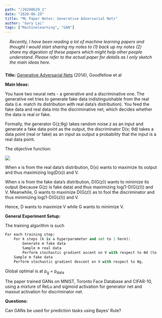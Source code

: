 ```yaml
---
path: "/20200629_1"
date: "2020-06-29"
title: "ML Paper Notes: Generative Adversarial Nets"
author: "Gary Lai"
tags: ["Machinelearning", "GAN"]
---
```


<p style="margin-left: 3%; margin-right: 3%; margin-bottom: 5%; margin-top: 3%;"><i>Recently, I have been reading a lot of machine learning papers and thought I would start sharing my notes to (1) back up my notes (2) share my digestion of these papers which might help other people understand. Please refer to the actual paper for details as I only sketch the main ideas here. </i></p>

**Title:**
<u>[Generative Adversarial Nets](http://papers.nips.cc/paper/5423-generative-adversarial-nets.pdf)</u> (2014), Goodfellow et al

**Main Ideas:**

You have two neural nets - a generative and a discriminative one. The generative net tries to generate fake data indistinguishable from the real data (i.e. match its distribution with real data’s distribution). You feed the fake data and real data into the discriminative net, which decides whether the data is real or fake.

Formally, the generator G(z;θg) takes random noise z as an input and generate a fake data point as the output, the discriminator D(x; θd) takes a data point (real or fake) as an input as output a probability that the input is a real data point.

The objective function:

![](/images/20200629_1/gan.png)

When x is from the real data’s distribution, D(x) wants to maximize its output and thus maximizing log(D(x)) and V.

When x is from the fake data’s distribution, D(G(z)) wants to minimize its output (because G(z) is fake data) and thus maximizing log(1-D(G(z))) and V. Meanwhile, G wants to maximize D(G(z)) as to fool the discriminator and thus minimizing log(1-D(G(z))) and V.

Hence, D wants to maximize V while G wants to minimize V.

**General Experiment Setup:**

The training algorithm is such

```python
For each training step:
    For k steps (k is a hyperparameter and set to 1 here):
        Generate m fake data
        Sample m real data
        Perform stochastic gradient ascent on V with respect to θd (to maximize V)
    Sample m fake data
    Perform stochastic gradient descent on V with respect to θg.
```

Global optimal is at p<sub>g</sub> = p<sub>data</sub>

The paper trained GANs on MNIST, Toronto Face Database and CIFAR-10, using a mixture of ReLu and sigmoid activation for generator net and maxout activation for discriminator net.

**Questions:**

Can GANs be used for prediction tasks using Bayes’ Rule?
